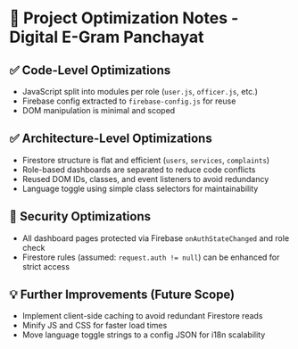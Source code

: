 # 🚀 Project Optimization Notes - Digital E-Gram Panchayat

## ✅ Code-Level Optimizations
- JavaScript split into modules per role (`user.js`, `officer.js`, etc.)
- Firebase config extracted to `firebase-config.js` for reuse
- DOM manipulation is minimal and scoped

## ✅ Architecture-Level Optimizations
- Firestore structure is flat and efficient (`users`, `services`, `complaints`)
- Role-based dashboards are separated to reduce code conflicts
- Reused DOM IDs, classes, and event listeners to avoid redundancy
- Language toggle using simple class selectors for maintainability

## 🔐 Security Optimizations
- All dashboard pages protected via Firebase `onAuthStateChanged` and role check
- Firestore rules (assumed: `request.auth != null`) can be enhanced for strict access

## 💡 Further Improvements (Future Scope)
- Implement client-side caching to avoid redundant Firestore reads
- Minify JS and CSS for faster load times
- Move language toggle strings to a config JSON for i18n scalability
